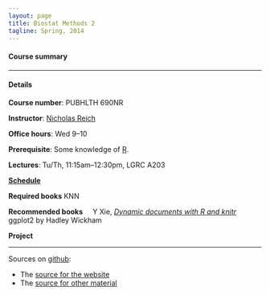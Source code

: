 ```yaml
---
layout: page
title: Biostat Methods 2
tagline: Spring, 2014
---
```



#### Course summary


---

#### Details

**Course number**: PUBHLTH 690NR 

**Instructor**: [Nicholas Reich](http://people.umass.edu/nick)

**Office hours**: Wed 9&ndash;10

**Prerequisite**: Some knowledge of [R](http://www.r-project.org).

**Lectures**: Tu/Th, 11:15am&ndash;12:30pm, LGRC A203

**[Schedule](pages/schedule.html)**

<!--**[Resources and further reading](pages/resources.html)** -->

**Required books** 
KNN

**Recommended books** 
&nbsp; &nbsp; Y Xie, _[Dynamic documents with R and knitr](http://www.amazon.com/exec/obidos/ASIN/1482203537/7210-20)_<br>
ggplot2 by Hadley Wickham

**Project**

---

Sources on [github](http://github.com):
- The [source for the website](https://github.com/nickreich/methods2/tree/tree/gh-pages)
- The [source for other material](https://github.com/nickreich/methods2/tree/master)
